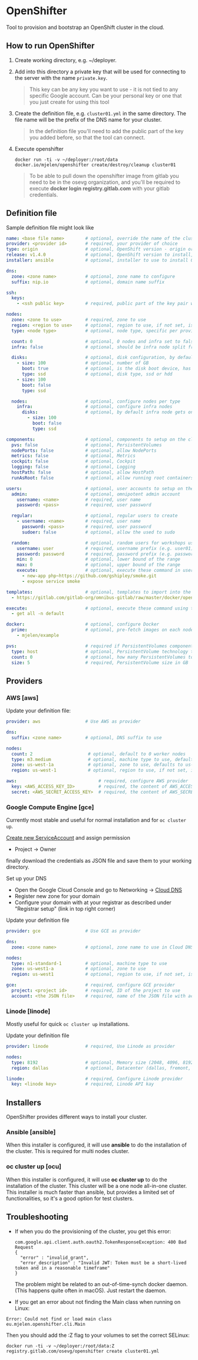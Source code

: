 # OpenShifter
Tool to provision and bootstrap an OpenShift cluster in the cloud.

## How to run OpenShifter

1. Create working directory, e.g. ~/deployer.

1. Add into this directory a private key that will be used for connecting to the server with the name `private.key`.

   > This key can be any key you want to use - it is not tied to any specific Google account. Can be your personal key or one that you just create for using this tool

1. Create the definition file, e.g. `cluster01.yml` in the same directory.
The file name will be the prefix of the DNS name for your cluster.

   > In the definition file you'll need to add the public part of the key you added before, so that the tool can connect.

1. Execute openshifter

   ```
   docker run -ti -v ~/deployer:/root/data docker.io/mjelen/openshifter create/destroy/cleanup cluster01
   ```

   > To be able to pull down the openshifter image from gitlab you need to be in the osevg organization, and you'll be required to execute __docker login registry.gitlab.com__ with your gitlab credentials.

## Definition file

Sample definition file might look like

```yaml
name: <base file name>        # optional, override the name of the cluster
provider: <provider id>       # required, your provider of choice
type: origin                  # optional, OpenShift version - origin or ocp
release: v1.4.0               # optional, OpenShift version to install, https://hub.docker.com/r/openshift/origin/tags/
installer: ansible            # optional, installer to use to install Openshift - ansible, ocu

dns:
  zone: <zone name>           # optional, zone name to configure
  suffix: nip.io              # optional, domain name suffix

ssh:
  keys:
    - <ssh public key>        # required, public part of the key pair without comment

nodes:
  zone: <zone to use>         # required, zone to use
  region: <region to use>     # optional, region to use, if not set, is calculated or not required by provider
  type: <node type>           # optional, node type, specific per provider, e.g. n1-standard-1 in GCE

  count: 0                    # optional, 0 nodes and infra set to false is all in one deployment
  infra: false                # optional, should be infra node split from master

  disks:                      # optional, disk configuration, by default root and docker disks
    - size: 100               # optional, number of GB
      boot: true              # optional, is the disk boot device, has to be first if true
      type: ssd               # optional, disk type, ssd or hdd
    - size: 100               
      boot: false              
      type: ssd               

  nodes:                      # optional, configure nodes per type
    infra:                    # optional, configure infra nodes
      disks:                  # optional, by default infra node gets one more disk when PVs are enabled
        - size: 100
          boot: false
          type: ssd

components:                   # optional, components to setup on the cluster
  pvs: false                  # optional, PersistentVolumes
  nodePorts: false            # optional, allow NodePorts
  metrics: false              # optional, Metrics
  cockpit: false              # optional, Cockpit
  logging: false              # optional, Logging
  hostPath: false             # optional, allow HostPath
  runAsRoot: false            # optional, allow running root containers

users:                        # optional, user accounts to setup on the cluster
  admin:                      # optional, omnipotent admin account
    username: <name>          # required, user name
    password: <pass>          # required, user password

  regular:                    # optional, regular users to create
    - username: <name>        # required, user name
      password: <pass>        # required, user password
      sudoer: false           # optional, allow the used to sudo

  random:                     # optional, random users for workshops user<min> to user<max>
    username: user            # required, username prefix (e.g. user01)
    password: password        # required, password prefix (e.g. password01)
    min: 0                    # optional, lower bound of the range
    max: 0                    # optional, upper bound of the range
    execute:                  # optional, execute these command in user's project using oc cli
      - new-app php~https://github.com/gshipley/smoke.git
      - expose service smoke

templates:                    # optional, templates to import into the openshift project
  - https://gitlab.com/gitlab-org/omnibus-gitlab/raw/master/docker/openshift-template.json

execute:                      # optional, execute these command using the oc cli
  - get all -n default

docker:                       # optional, configure Docker
  prime:                      # optional, pre-fetch images on each node
    - mjelen/example

pvs:                          # required if PersistentVolumes components is enabled
  type: host                  # optional, PersistentVolume technology to use
  count: 0                    # optional, how many PersistentVolumes to create
  size: 5                     # required, PersistentVolume size in GB
```

## Providers

### AWS [aws]

Update your definition file:

```yaml
provider: aws                 # Use AWS as provider

dns:
  suffix: <zone name>         # optional, DNS suffix to use

nodes:
  count: 2                     # optional, default to 0 worker nodes 
  type: m3.medium              # optional, machine type to use, defaults to t2.large
  zone: us-west-1a             # optional, zone to use, defaults to us-west-1a
  region: us-west-1            # optional, region to use, if not set, is calculated from zone

aws:                               # required, configure AWS provider
  key: <AWS_ACCESS_KEY_ID>         # required, the content of AWS_ACCESS_KEY_ID
  secret: <AWS_SECRET_ACCESS_KEY>  # required, the content of AWS_SECRET_ACCESS_KEY
```

### Google Compute Engine [gce]

Currently most stable and useful for normal installation and for `oc cluster up`.

[Create new ServiceAccount](https://console.cloud.google.com/iam-admin/serviceaccounts) and assign permission

* Project -> Owner

finally download the credentials as JSON file and save them to your working directory.

Set up your DNS

* Open the Google Cloud Console and go to Networking -> [Cloud DNS](https://console.cloud.google.com/networking/dns/zones)
* Register new zone for your domain
* Configure your domain with at your registrar as described under "Registrar setup" (link in top right corner)

Update your definition file

```yaml
provider: gce                 # Use GCE as provider

dns:
  zone: <zone name>           # optional, zone name to use in Cloud DNS

nodes:
  type: n1-standard-1         # optional, machine type to use
  zone: us-west1-a            # optional, zone to use
  region: us-west1            # optional, region to use, if not set, is calculated by stripping last segment from zone

gce:                          # required, configure GCE provider
  project: <project id>       # required, ID of the project to use
  account: <the JSON file>    # required, name of the JSON file with account credentials
```

### Linode [linode]

Mostly useful for quick `oc cluster up` installations.

Update your definition file

```yaml
provider: linode              # required, Use Linode as provider

nodes:
  type: 8192                  # optional, Memory size (2048, 4096, 8192, 12288, 24576, 49152, 65536, 81920, 122880)
  region: dallas              # optional, Datacenter (dallas, fremont, atlanta, newark, london, tokyo, singapore, frankfurt, shinagawa1)

linode:                       # required, Configure Linode provider
  key: <linode key>           # required, Linode API kay                 
```

## Installers
OpenShifter provides different ways to install your cluster.

### Ansible [ansible]
When this installer is configured, it will use __ansible__ to do the installation of the cluster. This is required for multi nodes cluster.

### oc cluster up [ocu]
When this installer is configured, it will use __oc cluster up__ to do the installation of the cluster. This cluster will be a one node all-in-one cluster. This installer is much faster than ansible, but provides a limited set of functionalities, so it's a good option for test clusters.


## Troubleshooting

* If when you do the provisioning of the cluster, you get this error:

  ```
  com.google.api.client.auth.oauth2.TokenResponseException: 400 Bad Request
  {
    "error" : "invalid_grant",
    "error_description" : "Invalid JWT: Token must be a short-lived token and in a reasonable timeframe"
  }
  ```

  The problem might be related to an out-of-time-synch docker daemon. (This happens quite often in macOS).
  Just restart the daemon.

* If you get an error about not finding the Main class when running on Linux:

 ```
 Error: Could not find or load main class eu.mjelen.openshifter.cli.Main
 ```

 Then you should add the :Z flag to your volumes to set the correct SELinux:

 ```
 docker run -ti -v ~/deployer:/root/data:Z registry.gitlab.com/osevg/openshifter create cluster01.yml
 ```
